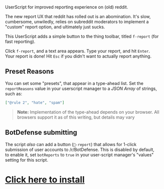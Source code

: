 UserScript for improved reporting experience on (old) reddit.

The new report UX that reddit has rolled out is an abomination. It's slow, cumbersome, unwiledly, relies on subreddit moderators to implement a "custom" report option, and ultimately just sucks.

This UserScript adds a simple button to the thing toolbar, titled `f-report` (for fast reporting).

Click `f-report`, and a text area appears. Type your report, and hit `Enter`. Your report is done! Hit `Esc` if you didn't want to actually report anything.

## Preset Reasons

You can set some "presets", that appear in a type-ahead list. Set the `reportReasons` value in your userscript manager to a _JSON Array_ of strings, such as:

```json
["@rule 2", "hate", "spam"]
```

> **Note:**
> Implementation of the type-ahead depends on your browser. All browsers support it as of this writing, but details may vary

## BotDefense submitting

The script _also_ can add a button (`🤖-report`) that allows for 1-click submission of user accounts to /r/BotDefense. This is disabled by default, to enable it, set `botReports` to `true` in your user-script manager's "values" setting for this script.


# [Click here to install](https://github.com/paradox460/userscripts/raw/master/fast-report/fast-report.user.js)
